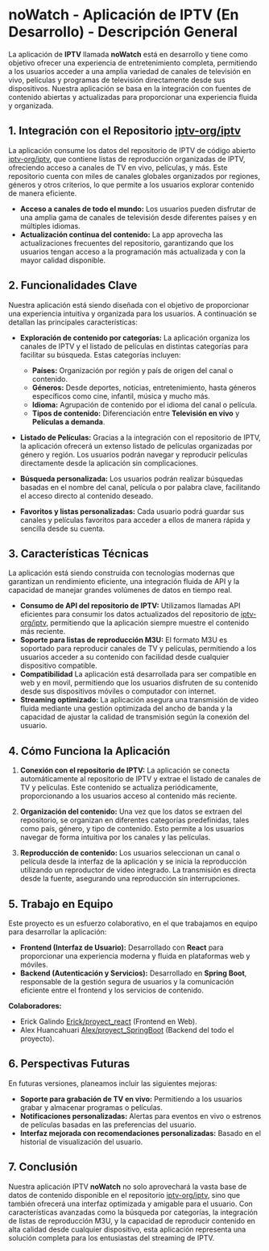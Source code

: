 # noWatch - Aplicación de IPTV (En Desarrollo) - **Descripción General**

La aplicación de **IPTV** llamada **noWatch** está en desarrollo y tiene como objetivo ofrecer una experiencia de entretenimiento completa, permitiendo a los usuarios acceder a una amplia variedad de canales de televisión en vivo, películas y programas de televisión directamente desde sus dispositivos. Nuestra aplicación se basa en la integración con fuentes de contenido abiertas y actualizadas para proporcionar una experiencia fluida y organizada.

## 1. **Integración con el Repositorio [iptv-org/iptv](https://github.com/iptv-org/iptv)**
   
La aplicación consume los datos del repositorio de IPTV de código abierto [iptv-org/iptv](https://github.com/iptv-org/iptv), que contiene listas de reproducción organizadas de IPTV, ofreciendo acceso a canales de TV en vivo, películas, y más. Este repositorio cuenta con miles de canales globales organizados por regiones, géneros y otros criterios, lo que permite a los usuarios explorar contenido de manera eficiente.

- **Acceso a canales de todo el mundo:** Los usuarios pueden disfrutar de una amplia gama de canales de televisión desde diferentes países y en múltiples idiomas.
- **Actualización continua del contenido:** La app aprovecha las actualizaciones frecuentes del repositorio, garantizando que los usuarios tengan acceso a la programación más actualizada y con la mayor calidad disponible.

## 2. **Funcionalidades Clave**
   
Nuestra aplicación está siendo diseñada con el objetivo de proporcionar una experiencia intuitiva y organizada para los usuarios. A continuación se detallan las principales características:

- **Exploración de contenido por categorías:** La aplicación organiza los canales de IPTV y el listado de películas en distintas categorías para facilitar su búsqueda. Estas categorías incluyen:
  - **Países:** Organización por región y país de origen del canal o contenido.
  - **Géneros:** Desde deportes, noticias, entretenimiento, hasta géneros específicos como cine, infantil, música y mucho más.
  - **Idioma:** Agrupación de contenido por el idioma del canal o película.
  - **Tipos de contenido:** Diferenciación entre **Televisión en vivo** y **Películas a demanda**.
  
- **Listado de Películas:** Gracias a la integración con el repositorio de IPTV, la aplicación ofrecerá un extenso listado de películas organizadas por género y región. Los usuarios podrán navegar y reproducir películas directamente desde la aplicación sin complicaciones.

- **Búsqueda personalizada:** Los usuarios podrán realizar búsquedas basadas en el nombre del canal, película o por palabra clave, facilitando el acceso directo al contenido deseado.

- **Favoritos y listas personalizadas:** Cada usuario podrá guardar sus canales y películas favoritos para acceder a ellos de manera rápida y sencilla desde su cuenta.

## 3. **Características Técnicas**

La aplicación está siendo construida con tecnologías modernas que garantizan un rendimiento eficiente, una integración fluida de API y la capacidad de manejar grandes volúmenes de datos en tiempo real.

- **Consumo de API del repositorio de IPTV:** Utilizamos llamadas API eficientes para consumir los datos actualizados del repositorio de [iptv-org/iptv](https://github.com/iptv-org/iptv), permitiendo que la aplicación siempre muestre el contenido más reciente.
- **Soporte para listas de reproducción M3U:** El formato M3U es soportado para reproducir canales de TV y películas, permitiendo a los usuarios acceder a su contenido con facilidad desde cualquier dispositivo compatible.
- **Compatibilidad** La aplicación está desarrollada para ser compatible en web y en movil, permitiendo que los usuarios disfruten de su contenido desde sus dispositivos móviles o computador con internet.
- **Streaming optimizado:** La aplicación asegura una transmisión de video fluida mediante una gestión optimizada del ancho de banda y la capacidad de ajustar la calidad de transmisión según la conexión del usuario.

## 4. **Cómo Funciona la Aplicación**

1. **Conexión con el repositorio de IPTV:** La aplicación se conecta automáticamente al repositorio de IPTV y extrae el listado de canales de TV y películas. Este contenido se actualiza periódicamente, proporcionando a los usuarios acceso al contenido más reciente.
   
2. **Organización del contenido:** Una vez que los datos se extraen del repositorio, se organizan en diferentes categorías predefinidas, tales como país, género, y tipo de contenido. Esto permite a los usuarios navegar de forma intuitiva por los canales y las películas.
   
3. **Reproducción de contenido:** Los usuarios seleccionan un canal o película desde la interfaz de la aplicación y se inicia la reproducción utilizando un reproductor de video integrado. La transmisión es directa desde la fuente, asegurando una reproducción sin interrupciones.

## 5. **Trabajo en Equipo**

Este proyecto es un esfuerzo colaborativo, en el que trabajamos en equipo para desarrollar la aplicación:

- **Frontend (Interfaz de Usuario):** Desarrollado con **React** para proporcionar una experiencia moderna y fluida en plataformas web y móviles.
- **Backend (Autenticación y Servicios):** Desarrollado en **Spring Boot**, responsable de la gestión segura de usuarios y la comunicación eficiente entre el frontend y los servicios de contenido.

**Colaboradores:**
- Erick Galindo [Erick/proyect_react](https://github.com/ErickGC546/Proyec-React) (Frontend en Web).
- Alex Huancahuari [Alex/proyect_SpringBoot](https://github.com/livecodingx/PI_2_2024_4C24_noWatch) (Backend del todo el proyecto).  

## 6. **Perspectivas Futuras**

En futuras versiones, planeamos incluir las siguientes mejoras:
   
- **Soporte para grabación de TV en vivo:** Permitiendo a los usuarios grabar y almacenar programas o películas.
- **Notificaciones personalizadas:** Alertas para eventos en vivo o estrenos de películas basadas en las preferencias del usuario.
- **Interfaz mejorada con recomendaciones personalizadas:** Basado en el historial de visualización del usuario.

## 7. **Conclusión**

Nuestra aplicación IPTV **noWatch** no solo aprovechará la vasta base de datos de contenido disponible en el repositorio [iptv-org/iptv](https://github.com/iptv-org/iptv), sino que también ofrecerá una interfaz optimizada y amigable para el usuario. Con características avanzadas como la búsqueda por categorías, la integración de listas de reproducción M3U, y la capacidad de reproducir contenido en alta calidad desde cualquier dispositivo, esta aplicación representa una solución completa para los entusiastas del streaming de IPTV.

